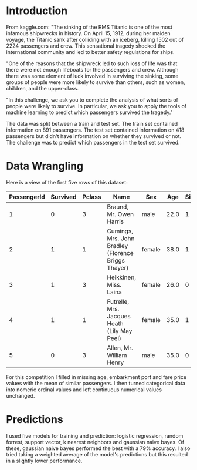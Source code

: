 # Introduction
From kaggle.com:
"The sinking of the RMS Titanic is one of the most infamous shipwrecks in history.  On April 15, 1912, during her maiden voyage, the Titanic sank after colliding with an iceberg, killing 1502 out of 2224 passengers and crew. This sensational tragedy shocked the international community and led to better safety regulations for ships.

"One of the reasons that the shipwreck led to such loss of life was that there were not enough lifeboats for the passengers and crew. Although there was some element of luck involved in surviving the sinking, some groups of people were more likely to survive than others, such as women, children, and the upper-class.

"In this challenge, we ask you to complete the analysis of what sorts of people were likely to survive. In particular, we ask you to apply the tools of machine learning to predict which passengers survived the tragedy."

The data was split between a train and test set. The train set contained information on 891 passengers. The test set contained information on 418 passengers but didn't have information on whether they survived or not. The challenge was to predict which passengers in the test set survived.

# Data Wrangling
Here is  a view of the first five rows of this dataset:

PassengerId|Survived|Pclass|Name|Sex|Age|SibSp|Parch|Ticket|Fare|Cabin|Embarked
---|---|---|------|---|---|---|---|---|---|---|---
1|0|3|Braund, Mr. Owen Harris|male|22.0|1|0|A/5 21171|7.2500|NaN|S
2|1|1|Cumings, Mrs. John Bradley (Florence Briggs Thayer)|female|38.0|1|0|PC 17599|71.2833|C85|C
3|1|3|Heikkinen, Miss. Laina|female|26.0|0|0|STON/O2. 3101282|7.9250|NaN|S
4|1|1|Futrelle, Mrs. Jacques Heath (Lily May Peel)|female|35.0|1|0|113803|53.1000|C123|S
5|0|3|Allen, Mr. William Henry|male|35.0|0|0|373450|8.0500|NaN|S

For this competition I filled in missing age, embarkment port and fare price values with the mean of similar passengers. I then turned categorical data into nomeric ordinal values and left continuous numerical values unchanged.

# Predictions
I used five models for training and prediction: logistic regression, random forrest, support vector, k nearest neighbors and gaussian naive bayes. Of these, gaussian naive bayes performed the best with a 79% accuracy. I also tried taking a weighted average of the model's predictions but this resulted in a slightly lower performance.

